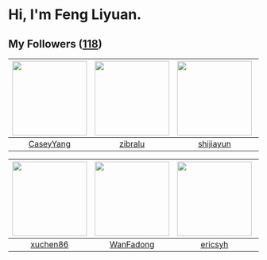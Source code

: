 # Hi, I'm Feng Liyuan.

## My Followers ([118](https://github.com/SunRunAway?tab=followers))

| <img src="https://avatars.githubusercontent.com/u/2445114?v=4" width="150" height="150" /> | <img src="https://avatars.githubusercontent.com/u/41463486?v=4" width="150" height="150" /> | <img src="https://avatars.githubusercontent.com/u/566037?v=4" width="150" height="150" /> | <img src="https://avatars.githubusercontent.com/u/16703333?v=4" width="150" height="150" /> |
| :----------------------------------------------------------------------------------------: | :-----------------------------------------------------------------------------------------: | :---------------------------------------------------------------------------------------: | :-----------------------------------------------------------------------------------------: |
|                          [CaseyYang](https://github.com/CaseyYang)                         |                            [zibralu](https://github.com/zibralu)                            |                         [shijiayun](https://github.com/shijiayun)                         |                        [YangJianFei](https://github.com/YangJianFei)                        |

| <img src="https://avatars.githubusercontent.com/u/39176987?v=4" width="150" height="150" /> | <img src="https://avatars.githubusercontent.com/u/10414494?v=4" width="150" height="150" /> | <img src="https://avatars.githubusercontent.com/u/10498732?v=4" width="150" height="150" /> | <img src="https://avatars.githubusercontent.com/u/1204301?v=4" width="150" height="150" /> |
| :-----------------------------------------------------------------------------------------: | :-----------------------------------------------------------------------------------------: | :-----------------------------------------------------------------------------------------: | :----------------------------------------------------------------------------------------: |
|                           [xuchen86](https://github.com/xuchen86)                           |                          [WanFadong](https://github.com/WanFadong)                          |                            [ericsyh](https://github.com/ericsyh)                            |                            [longbai](https://github.com/longbai)                           |